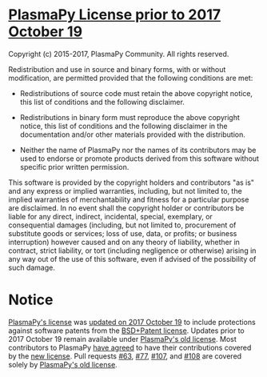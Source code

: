 # [PlasmaPy License prior to 2017 October 19](#old-license)

Copyright (c) 2015-2017, PlasmaPy Community. All rights reserved.

Redistribution and use in source and binary forms, with or without
modification, are permitted provided that the following conditions are
met:

* Redistributions of source code must retain the above copyright
  notice, this list of conditions and the following disclaimer.

* Redistributions in binary form must reproduce the above copyright
  notice, this list of conditions and the following disclaimer in the
  documentation and/or other materials provided with the distribution.

* Neither the name of PlasmaPy nor the names of its contributors may
  be used to endorse or promote products derived from this software
  without specific prior written permission.

This software is provided by the copyright holders and contributors
"as is" and any express or implied warranties, including, but not
limited to, the implied warranties of merchantability and fitness for
a particular purpose are disclaimed. In no event shall the copyright
holder or contributors be liable for any direct, indirect, incidental,
special, exemplary, or consequential damages (including, but not
limited to, procurement of substitute goods or services; loss of use,
data, or profits; or business interruption) however caused and on any
theory of liability, whether in contract, strict liability, or tort
(including negligence or otherwise) arising in any way out of the use
of this software, even if advised of the possibility of such damage.

# Notice

[PlasmaPy's
license](https://github.com/PlasmaPy/PlasmaPy/blob/master/LICENSE.md)
was [updated on 2017 October
19](https://github.com/PlasmaPy/PlasmaPy/pull/114) to include
protections against software patents from the [BSD+Patent
license](https://opensource.org/licenses/BSDplusPatent).  Updates
prior to 2017 October 19 remain available under [PlasmaPy's old
license](old-license).  Most contributors to PlasmaPy [have
agreed](https://github.com/PlasmaPy/PlasmaPy/pull/114) to have
their contributions covered by the [new
license](https://github.com/PlasmaPy/PlasmaPy/blob/master/LICENSE.md).
Pull requests
[#63](https://github.com/PlasmaPy/PlasmaPy/pull/63),
[#77](https://github.com/PlasmaPy/PlasmaPy/pull/77),
[#107](https://github.com/PlasmaPy/PlasmaPy/pull/107), and
[#108](https://github.com/PlasmaPy/PlasmaPy/pull/108) are covered
solely by [PlasmaPy's old license](old-license).
